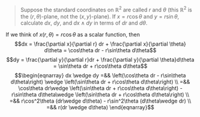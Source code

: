 > Suppose the standard coordinates on $\mathbb{R}^2$ are called $r$ and $\theta$ (this $\mathbb{R}^2$ is the $(r, \theta)$-plane, not the $(x, y)$-plane). If $x = r\cos\theta$ and $y = r\sin\theta$, calculate $dx$, $dy$, and $dx \wedge dy$ in terms of $dr$ and $d\theta$.

If we think of $x(r, \theta) = r \cos \theta$ as a scalar function, then 
$$dx = \frac{\partial x}{\partial r} dr + \frac{\partial x}{\partial \theta} d\theta = \cos\theta dr - r\sin\theta d\theta$$
$$dy = \frac{\partial y}{\partial r}dr + \frac{\partial y}{\partial \theta}d\theta = \sin\theta dr + r\cos\theta d\theta$$
$$\begin{eqnarray}
dx \wedge dy =&& \left(\cos\theta dr - r\sin\theta d\theta\right) \wedge \left(\sin\theta dr + r\cos\theta d\theta\right) \\
=&& \cos\theta dr\wedge \left(\sin\theta dr + r\cos\theta d\theta\right) - r\sin\theta d\theta\wedge \left(\sin\theta dr + r\cos\theta d\theta\right) \\
=&& r\cos^2\theta (dr\wedge d\theta) - r\sin^2\theta (d\theta\wedge dr) \\
=&& r(dr \wedge d\theta)
\end{eqnarray}$$
